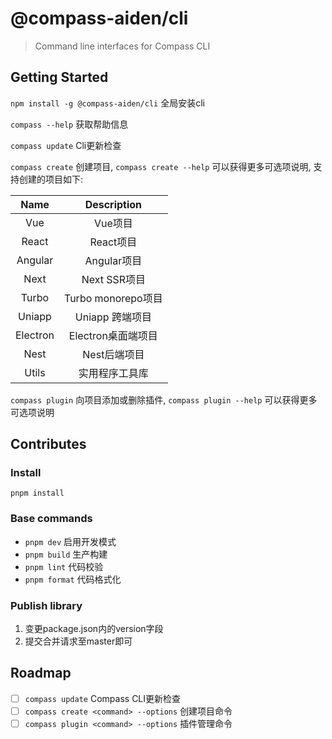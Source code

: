 # @compass-aiden/cli

> Command line interfaces for Compass CLI

## Getting Started

`npm install -g @compass-aiden/cli` 全局安装cli

`compass --help` 获取帮助信息

`compass update` Cli更新检查

`compass create` 创建项目, `compass create --help` 可以获得更多可选项说明, 支持创建的项目如下:

|   Name   |    Description     |
| :------: | :----------------: |
|   Vue    |      Vue项目       |
|  React   |     React项目      |
| Angular  |    Angular项目     |
|   Next   |    Next SSR项目    |
|  Turbo   | Turbo monorepo项目 |
|  Uniapp  |  Uniapp 跨端项目   |
| Electron | Electron桌面端项目 |
|   Nest   |    Nest后端项目    |
|  Utils   |   实用程序工具库   |

`compass plugin` 向项目添加或删除插件, `compass plugin --help` 可以获得更多可选项说明

## Contributes

### Install

`pnpm install`

### Base commands

- `pnpm dev` 启用开发模式
- `pnpm build` 生产构建
- `pnpm lint` 代码校验
- `pnpm format` 代码格式化

### Publish library

1. 变更package.json内的version字段
2. 提交合并请求至master即可

## Roadmap

- [ ] `compass update` Compass CLI更新检查
- [ ] `compass create <command> --options` 创建项目命令
- [ ] `compass plugin <command> --options` 插件管理命令
